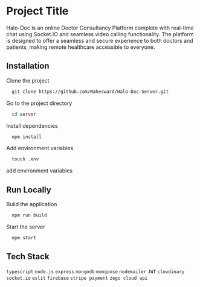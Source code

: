 # Project Title

Halo-Doc is an online Doctor Consultancy Platform complete with real-time chat using Socket.IO and seamless video calling functionality. The platform is designed to offer a seamless and secure experience to both doctors and patients, making remote healthcare accessible to everyone.

## Installation

Clone the project

```bash
  git clone https://github.com/Mahesward/Halo-Doc-Server.git
```
Go to the project directory

```bash
  cd server
```

Install dependencies

```bash
  npm install
```

Add environment variables

```bash
  touch .env
``` 
add environment variables

## Run Locally

Build the application

```bash
  npm run build
```

Start the server

```bash
  npm start
```

## Tech Stack

`typescript`  `node.js`  `express`  `mongodb`  `mongoose`  `nodemailer`  `JWT`  `cloudinary`  `socket.io`  `eslit`  `firebase`  `stripe payment`  `zego cloud api`  
